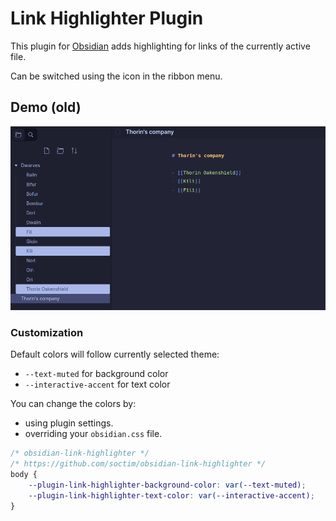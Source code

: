 # Link Highlighter Plugin

This plugin for [Obsidian](https://obsidian.md/) adds highlighting for links of the currently active file.

Can be switched using the icon in the ribbon menu. 


## Demo (old)
![demo.gif](https://github.com/soctim/obsidian-link-highlighter/blob/master/src/resources/screenshots/demo.gif)

### Customization

Default colors will follow currently selected theme:
- `--text-muted` for background color
- `--interactive-accent` for text color

You can change the colors by:
- using plugin settings.
- overriding your `obsidian.css` file.

```css
/* obsidian-link-highlighter */
/* https://github.com/soctim/obsidian-link-highlighter */
body {
    --plugin-link-highlighter-background-color: var(--text-muted);
    --plugin-link-highlighter-text-color: var(--interactive-accent);
}
```
